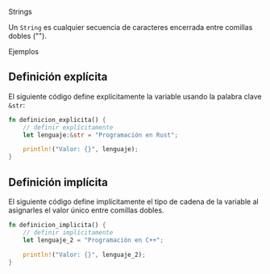 Strings

Un `String` es cualquier secuencia de caracteres encerrada entre comillas dobles ("").

Ejemplos


## Definición explícita

El siguiente código define explícitamente la variable usando la palabra clave `&str`:

```rust
fn definicion_explicita() {
    // definir explícitamente
    let lenguaje:&str = "Programación en Rust";

    println!("Valor: {}", lenguaje); 
}
```

## Definición implícita

El siguiente código define implícitamente el tipo de cadena de la variable al asignarles
el valor único entre comillas dobles.

```rust
fn definicion_implicita() { 
    // definir implícitamente
    let lenguaje_2 = "Programación en C++";

    println!("Valor: {}", lenguaje_2);
}
```